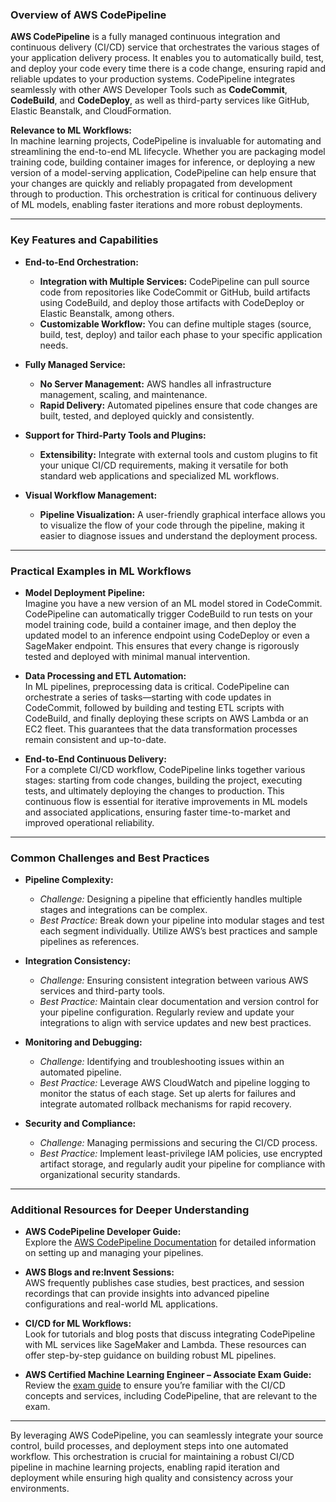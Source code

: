 ### Overview of AWS CodePipeline

**AWS CodePipeline** is a fully managed continuous integration and continuous delivery (CI/CD) service that orchestrates the various stages of your application delivery process. It enables you to automatically build, test, and deploy your code every time there is a code change, ensuring rapid and reliable updates to your production systems. CodePipeline integrates seamlessly with other AWS Developer Tools such as **CodeCommit**, **CodeBuild**, and **CodeDeploy**, as well as third-party services like GitHub, Elastic Beanstalk, and CloudFormation.

**Relevance to ML Workflows:**  
In machine learning projects, CodePipeline is invaluable for automating and streamlining the end-to-end ML lifecycle. Whether you are packaging model training code, building container images for inference, or deploying a new version of a model-serving application, CodePipeline can help ensure that your changes are quickly and reliably propagated from development through to production. This orchestration is critical for continuous delivery of ML models, enabling faster iterations and more robust deployments.

---

### Key Features and Capabilities

- **End-to-End Orchestration:**

  - **Integration with Multiple Services:** CodePipeline can pull source code from repositories like CodeCommit or GitHub, build artifacts using CodeBuild, and deploy those artifacts with CodeDeploy or Elastic Beanstalk, among others.
  - **Customizable Workflow:** You can define multiple stages (source, build, test, deploy) and tailor each phase to your specific application needs.

- **Fully Managed Service:**

  - **No Server Management:** AWS handles all infrastructure management, scaling, and maintenance.
  - **Rapid Delivery:** Automated pipelines ensure that code changes are built, tested, and deployed quickly and consistently.

- **Support for Third-Party Tools and Plugins:**

  - **Extensibility:** Integrate with external tools and custom plugins to fit your unique CI/CD requirements, making it versatile for both standard web applications and specialized ML workflows.

- **Visual Workflow Management:**
  - **Pipeline Visualization:** A user-friendly graphical interface allows you to visualize the flow of your code through the pipeline, making it easier to diagnose issues and understand the deployment process.

---

### Practical Examples in ML Workflows

- **Model Deployment Pipeline:**  
  Imagine you have a new version of an ML model stored in CodeCommit. CodePipeline can automatically trigger CodeBuild to run tests on your model training code, build a container image, and then deploy the updated model to an inference endpoint using CodeDeploy or even a SageMaker endpoint. This ensures that every change is rigorously tested and deployed with minimal manual intervention.

- **Data Processing and ETL Automation:**  
  In ML pipelines, preprocessing data is critical. CodePipeline can orchestrate a series of tasks—starting with code updates in CodeCommit, followed by building and testing ETL scripts with CodeBuild, and finally deploying these scripts on AWS Lambda or an EC2 fleet. This guarantees that the data transformation processes remain consistent and up-to-date.

- **End-to-End Continuous Delivery:**  
  For a complete CI/CD workflow, CodePipeline links together various stages: starting from code changes, building the project, executing tests, and ultimately deploying the changes to production. This continuous flow is essential for iterative improvements in ML models and associated applications, ensuring faster time-to-market and improved operational reliability.

---

### Common Challenges and Best Practices

- **Pipeline Complexity:**

  - _Challenge:_ Designing a pipeline that efficiently handles multiple stages and integrations can be complex.
  - _Best Practice:_ Break down your pipeline into modular stages and test each segment individually. Utilize AWS’s best practices and sample pipelines as references.

- **Integration Consistency:**

  - _Challenge:_ Ensuring consistent integration between various AWS services and third-party tools.
  - _Best Practice:_ Maintain clear documentation and version control for your pipeline configuration. Regularly review and update your integrations to align with service updates and new best practices.

- **Monitoring and Debugging:**

  - _Challenge:_ Identifying and troubleshooting issues within an automated pipeline.
  - _Best Practice:_ Leverage AWS CloudWatch and pipeline logging to monitor the status of each stage. Set up alerts for failures and integrate automated rollback mechanisms for rapid recovery.

- **Security and Compliance:**
  - _Challenge:_ Managing permissions and securing the CI/CD process.
  - _Best Practice:_ Implement least-privilege IAM policies, use encrypted artifact storage, and regularly audit your pipeline for compliance with organizational security standards.

---

### Additional Resources for Deeper Understanding

- **AWS CodePipeline Developer Guide:**  
  Explore the [AWS CodePipeline Documentation](https://docs.aws.amazon.com/codepipeline/latest/userguide/welcome.html) for detailed information on setting up and managing your pipelines.

- **AWS Blogs and re:Invent Sessions:**  
  AWS frequently publishes case studies, best practices, and session recordings that can provide insights into advanced pipeline configurations and real-world ML applications.

- **CI/CD for ML Workflows:**  
  Look for tutorials and blog posts that discuss integrating CodePipeline with ML services like SageMaker and Lambda. These resources can offer step-by-step guidance on building robust ML pipelines.

- **AWS Certified Machine Learning Engineer – Associate Exam Guide:**  
  Review the [exam guide](https://aws.amazon.com/certification/certified-machine-learning-engineer-associate/) to ensure you’re familiar with the CI/CD concepts and services, including CodePipeline, that are relevant to the exam.

---

By leveraging AWS CodePipeline, you can seamlessly integrate your source control, build processes, and deployment steps into one automated workflow. This orchestration is crucial for maintaining a robust CI/CD pipeline in machine learning projects, enabling rapid iteration and deployment while ensuring high quality and consistency across your environments.
